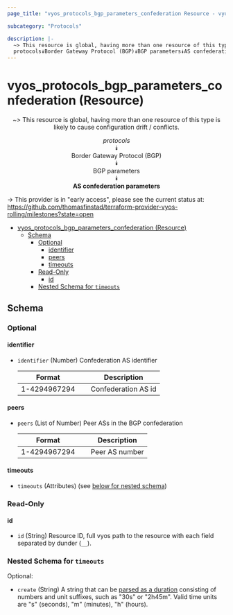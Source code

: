 ```yaml
---
page_title: "vyos_protocols_bgp_parameters_confederation Resource - vyos"

subcategory: "Protocols"

description: |-
  ~> This resource is global, having more than one resource of this type is likely to cause configuration drift / conflicts.
  protocols⯯Border Gateway Protocol (BGP)⯯BGP parameters⯯AS confederation parameters
---
```


# vyos_protocols_bgp_parameters_confederation (Resource)
<center>

~> This resource is global, having more than one resource of this type is likely to cause configuration drift / conflicts.

*protocols*  
⯯  
Border Gateway Protocol (BGP)  
⯯  
BGP parameters  
⯯  
**AS confederation parameters**


</center>

-> This provider is in "early access", please see the current status at: https://github.com/thomasfinstad/terraform-provider-vyos-rolling/milestones?state=open

<!--TOC-->

- [vyos_protocols_bgp_parameters_confederation (Resource)](#vyos_protocols_bgp_parameters_confederation-resource)
  - [Schema](#schema)
    - [Optional](#optional)
      - [identifier](#identifier)
      - [peers](#peers)
      - [timeouts](#timeouts)
    - [Read-Only](#read-only)
      - [id](#id)
    - [Nested Schema for `timeouts`](#nested-schema-for-timeouts)

<!--TOC-->

<!-- schema generated by tfplugindocs -->
## Schema

### Optional

#### identifier
- `identifier` (Number) Confederation AS identifier

    |  Format        &emsp;|  Description          |
    |----------------|-----------------------|
    |  1-4294967294  &emsp;|  Confederation AS id  |
#### peers
- `peers` (List of Number) Peer ASs in the BGP confederation

    |  Format        &emsp;|  Description     |
    |----------------|------------------|
    |  1-4294967294  &emsp;|  Peer AS number  |
#### timeouts
- `timeouts` (Attributes) (see [below for nested schema](#nestedatt--timeouts))

### Read-Only

#### id
- `id` (String) Resource ID, full vyos path to the resource with each field separated by dunder (`__`).

<a id="nestedatt--timeouts"></a>
### Nested Schema for `timeouts`

Optional:

- `create` (String) A string that can be [parsed as a duration](https://pkg.go.dev/time#ParseDuration) consisting of numbers and unit suffixes, such as &#34;30s&#34; or &#34;2h45m&#34;. Valid time units are &#34;s&#34; (seconds), &#34;m&#34; (minutes), &#34;h&#34; (hours).
